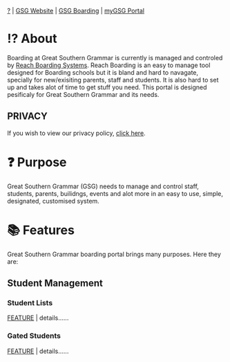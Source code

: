 [?](https://docs.github.com/en/get-started/writing-on-github/getting-started-with-writing-and-formatting-on-github/basic-writing-and-formatting-syntax) | [GSG Website](https://gsg.wa.edu.au) | [GSG Boarding](https://gsg.reachboarding.com.au) | [myGSG Portal](https://my.gsg.wa.edu.au)
# ⁉ About
Boarding at Great Southern Grammar is currently is managed and controled by [Reach Boarding Systems](https://gsg.reachboarding.com.au).
Reach Boarding is an easy to manage tool designed for Boarding schools but it is bland and hard to navagate, specially for new/exisiting parents, staff and students. It is also hard to set up and takes alot of time to get stuff you need. This portal is designed pesificaly for Great Southern Grammar and its needs.

## PRIVACY
If you wish to view our privacy policy, [click here](https://github.com/gsg-testing/Boarding/blob/main/privacy.md).

# ❓ Purpose
Great Southern Grammar (GSG) needs to manage and control staff, students, parents, builidngs, events and alot more in an easy to use, simple, designated, customised system.

# 📚 Features
Great Southern Grammar boarding portal brings many purposes. Here they are:

## Student Management
### Student Lists
[FEATURE](http://boarding.clickdev.tech/students.html) | 
details......

### Gated Students
[FEATURE](http://boarding.clickdev.tech/gated.html) | 
details......
